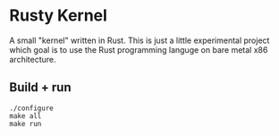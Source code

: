 # Rusty Kernel

A small "kernel" written in Rust. This is just a little experimental project which goal is to use the Rust programming languge on bare metal x86 architecture.

## Build + run

```
./configure
make all
make run
```